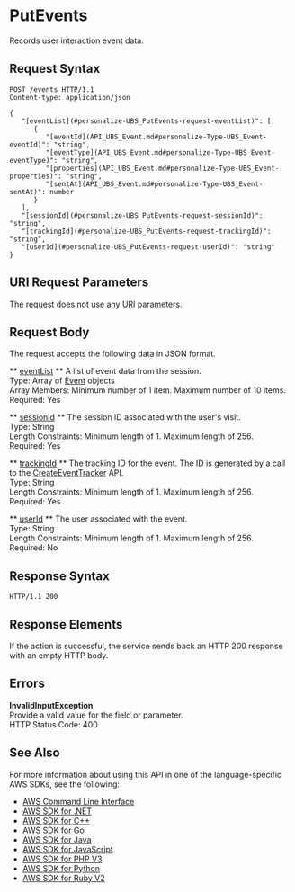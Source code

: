 # PutEvents<a name="API_UBS_PutEvents"></a>

Records user interaction event data\.

## Request Syntax<a name="API_UBS_PutEvents_RequestSyntax"></a>

```
POST /events HTTP/1.1
Content-type: application/json

{
   "[eventList](#personalize-UBS_PutEvents-request-eventList)": [ 
      { 
         "[eventId](API_UBS_Event.md#personalize-Type-UBS_Event-eventId)": "string",
         "[eventType](API_UBS_Event.md#personalize-Type-UBS_Event-eventType)": "string",
         "[properties](API_UBS_Event.md#personalize-Type-UBS_Event-properties)": "string",
         "[sentAt](API_UBS_Event.md#personalize-Type-UBS_Event-sentAt)": number
      }
   ],
   "[sessionId](#personalize-UBS_PutEvents-request-sessionId)": "string",
   "[trackingId](#personalize-UBS_PutEvents-request-trackingId)": "string",
   "[userId](#personalize-UBS_PutEvents-request-userId)": "string"
}
```

## URI Request Parameters<a name="API_UBS_PutEvents_RequestParameters"></a>

The request does not use any URI parameters\.

## Request Body<a name="API_UBS_PutEvents_RequestBody"></a>

The request accepts the following data in JSON format\.

 ** [eventList](#API_UBS_PutEvents_RequestSyntax) **   <a name="personalize-UBS_PutEvents-request-eventList"></a>
A list of event data from the session\.  
Type: Array of [Event](API_UBS_Event.md) objects  
Array Members: Minimum number of 1 item\. Maximum number of 10 items\.  
Required: Yes

 ** [sessionId](#API_UBS_PutEvents_RequestSyntax) **   <a name="personalize-UBS_PutEvents-request-sessionId"></a>
The session ID associated with the user's visit\.  
Type: String  
Length Constraints: Minimum length of 1\. Maximum length of 256\.  
Required: Yes

 ** [trackingId](#API_UBS_PutEvents_RequestSyntax) **   <a name="personalize-UBS_PutEvents-request-trackingId"></a>
The tracking ID for the event\. The ID is generated by a call to the [CreateEventTracker](https://docs.aws.amazon.com/personalize/latest/dg/API_CreateEventTracker.html) API\.  
Type: String  
Length Constraints: Minimum length of 1\. Maximum length of 256\.  
Required: Yes

 ** [userId](#API_UBS_PutEvents_RequestSyntax) **   <a name="personalize-UBS_PutEvents-request-userId"></a>
The user associated with the event\.  
Type: String  
Length Constraints: Minimum length of 1\. Maximum length of 256\.  
Required: No

## Response Syntax<a name="API_UBS_PutEvents_ResponseSyntax"></a>

```
HTTP/1.1 200
```

## Response Elements<a name="API_UBS_PutEvents_ResponseElements"></a>

If the action is successful, the service sends back an HTTP 200 response with an empty HTTP body\.

## Errors<a name="API_UBS_PutEvents_Errors"></a>

 **InvalidInputException**   
Provide a valid value for the field or parameter\.  
HTTP Status Code: 400

## See Also<a name="API_UBS_PutEvents_SeeAlso"></a>

For more information about using this API in one of the language\-specific AWS SDKs, see the following:
+  [AWS Command Line Interface](https://docs.aws.amazon.com/goto/aws-cli/personalize-events-2018-03-22/PutEvents) 
+  [AWS SDK for \.NET](https://docs.aws.amazon.com/goto/DotNetSDKV3/personalize-events-2018-03-22/PutEvents) 
+  [AWS SDK for C\+\+](https://docs.aws.amazon.com/goto/SdkForCpp/personalize-events-2018-03-22/PutEvents) 
+  [AWS SDK for Go](https://docs.aws.amazon.com/goto/SdkForGoV1/personalize-events-2018-03-22/PutEvents) 
+  [AWS SDK for Java](https://docs.aws.amazon.com/goto/SdkForJava/personalize-events-2018-03-22/PutEvents) 
+  [AWS SDK for JavaScript](https://docs.aws.amazon.com/goto/AWSJavaScriptSDK/personalize-events-2018-03-22/PutEvents) 
+  [AWS SDK for PHP V3](https://docs.aws.amazon.com/goto/SdkForPHPV3/personalize-events-2018-03-22/PutEvents) 
+  [AWS SDK for Python](https://docs.aws.amazon.com/goto/boto3/personalize-events-2018-03-22/PutEvents) 
+  [AWS SDK for Ruby V2](https://docs.aws.amazon.com/goto/SdkForRubyV2/personalize-events-2018-03-22/PutEvents) 